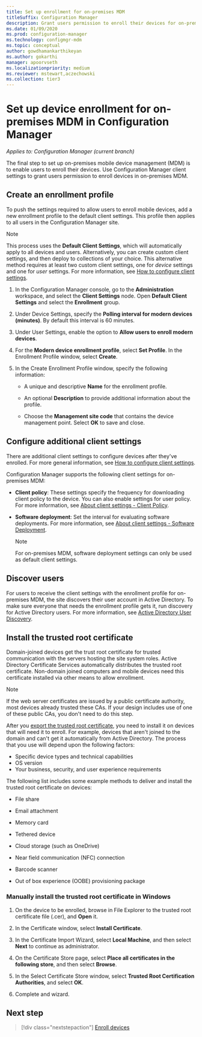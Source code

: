 ```yaml
---
title: Set up enrollment for on-premises MDM
titleSuffix: Configuration Manager
description: Grant users permission to enroll their devices for on-premises mobile device management (MDM) in Configuration Manager.
ms.date: 01/09/2020
ms.prod: configuration-manager
ms.technology: configmgr-mdm
ms.topic: conceptual
author: gowdhamankarthikeyan
ms.author: gokarthi
manager: apoorvseth
ms.localizationpriority: medium
ms.reviewer: mstewart,aczechowski
ms.collection: tier3
---
```


# Set up device enrollment for on-premises MDM in Configuration Manager

*Applies to: Configuration Manager (current branch)*

The final step to set up on-premises mobile device management (MDM) is to enable users to enroll their devices. Use Configuration Manager client settings to grant users permission to enroll devices in on-premises MDM.

## <a name="bkmk_createProf"></a> Create an enrollment profile

To push the settings required to allow users to enroll mobile devices, add a new enrollment profile to the default client settings. This profile then applies to all users in the Configuration Manager site.

> [!NOTE]
> This process uses the **Default Client Settings**, which will automatically apply to all devices and users. Alternatively, you can create custom client settings, and then deploy to collections of your choice. This alternative method requires at least two custom client settings, one for *device* settings and one for *user* settings. For more information, see [How to configure client settings](../../core/clients/deploy/configure-client-settings.md).

1. In the Configuration Manager console, go to the **Administration** workspace, and select the **Client Settings** node. Open **Default Client Settings** and select the **Enrollment** group.

1. Under Device Settings, specify the **Polling interval for modern devices (minutes)**. By default this interval is 60 minutes.

1. Under User Settings, enable the option to **Allow users to enroll modern devices**.

1. For the **Modern device enrollment profile**, select **Set Profile**. In the Enrollment Profile window, select **Create**.

1. In the Create Enrollment Profile window, specify the following information:

    - A unique and descriptive **Name** for the enrollment profile.

    - An optional **Description** to provide additional information about the profile.

    - Choose the **Management site code** that contains the device management point. Select **OK** to save and close.

## <a name="bkmk_addClient"></a> Configure additional client settings

There are additional client settings to configure devices after they've enrolled. For more general information, see [How to configure client settings](../../core/clients/deploy/configure-client-settings.md).

Configuration Manager supports the following client settings for on-premises MDM:

- **Client policy**: These settings specify the frequency for downloading client policy to the device. You can also enable settings for user policy. For more information, see [About client settings - Client Policy](../../core/clients/deploy/about-client-settings.md#client-policy).

- **Software deployment**: Set the interval for evaluating software deployments. For more information, see [About client settings - Software Deployment](../../core/clients/deploy/about-client-settings.md#software-deployment).

    > [!NOTE]
    > For on-premises MDM, software deployment settings can only be used as default client settings.

## <a name="bkmk_enableUsers"></a> Discover users

For users to receive the client settings with the enrollment profile for on-premises MDM, the site discovers their user account in Active Directory. To make sure everyone that needs the enrollment profile gets it, run discovery for Active Directory users. For more information, see [Active Directory User Discovery](../../core/servers/deploy/configure/about-discovery-methods.md#bkmk_aboutUser).

## <a name="bkmk_storeCert"></a> Install the trusted root certificate

Domain-joined devices get the trust root certificate for trusted communication with the servers hosting the site system roles. Active Directory Certificate Services automatically distributes the trusted root certificate. Non-domain joined computers and mobile devices need this certificate installed via other means to allow enrollment.

> [!NOTE]
> If the web server certificates are issued by a public certificate authority, most devices already trusted these CAs. If your design includes use of one of these public CAs, you don't need to do this step.

After you [export the trusted root certificate](set-up-certificates-on-premises-mdm.md#bkmk_exportCert), you need to install it on devices that will need it to enroll. For example, devices that aren't joined to the domain and can't get it automatically from Active Directory. The process that you use will depend upon the following factors:

- Specific device types and technical capabilities
- OS version
- Your business, security, and user experience requirements

The following list includes some example methods to deliver and install the trusted root certificate on devices:

- File share

- Email attachment

- Memory card

- Tethered device

- Cloud storage (such as OneDrive)

- Near field communication (NFC) connection

- Barcode scanner

- Out of box experience (OOBE) provisioning package

### Manually install the trusted root certificate in Windows

1. On the device to be enrolled, browse in File Explorer to the trusted root certificate file (.cer), and **Open** it.

1. In the Certificate window, select **Install Certificate**.

1. In the Certificate Import Wizard, select **Local Machine**, and then select **Next** to continue as administrator.

1. On the Certificate Store page, select **Place all certificates in the following store**, and then select **Browse**.

1. In the Select Certificate Store window, select **Trusted Root Certification Authorities**, and select **OK**.

1. Complete and wizard.

## Next step

> [!div class="nextstepaction"]
> [Enroll devices](../deploy-use/enroll-devices-on-premises-mdm.md)
